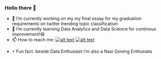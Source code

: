 ### Hello there 👋

- 🔭 I’m currently working on my my final essay for my graduation requirements on twitter trending topic classification
- 🌱 I’m currently learning Data Analytics and Data Science for continous improvement!😄
- 📫 How to reach me:
[![alt text][1.1]][1]
[![alt text][2.1]][2]

[1.1]: https://img.shields.io/badge/Instagram-E4405F?style=for-the-badge&logo=instagram&logoColor=white
[2.1]: https://img.shields.io/badge/LinkedIn-0077B5?style=for-the-badge&logo=linkedin&logoColor=white

[1]: https://www.linkedin.com/in/imfadhil/
[2]: https://www.instagram.com/fad.hil/

- ⚡ Fun fact: beside Data Enthusiast i'm also a Nasi Goreng Enthusiats
